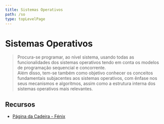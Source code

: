 ```yaml
---
title: Sistemas Operativos
path: /so
type: topLevelPage
---
```


# Sistemas Operativos

> Procura-se programar, ao nível sistema, usando todas as funcionalidades dos sistemas operativos tendo em conta os modelos de programação sequencial e concorrente.  
> Além disso, tem-se também como objetivo conhecer os conceitos fundamentais subjacentes aos sistemas operativos, com ênfase nos seus mecanismos e algoritmos, assim como a estrutura interna dos sistemas operativos mais relevantes.

## Recursos

- [Página da Cadeira - Fénix](https://fenix.tecnico.ulisboa.pt/disciplinas/SO/2021-2022/1-semestre)
